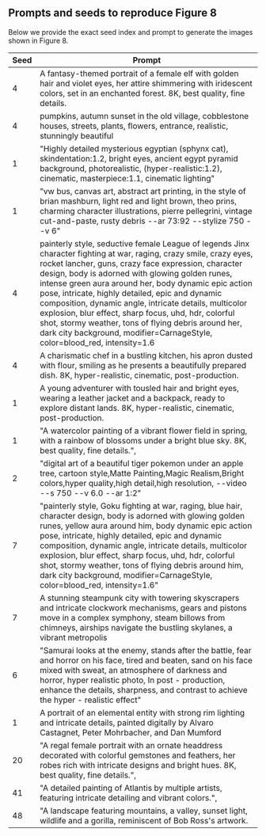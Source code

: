 ## Prompts and seeds to reproduce Figure 8

Below we provide the exact seed index and prompt to generate the images shown in Figure 8.

| Seed | Prompt                                                                                                                                                                                                                           |
|------|-----------------------------------------------------------------------------------------------------------------------------------------------------------------------------------------------------------------------------------|
| 4    | A fantasy-themed portrait of a female elf with golden hair and violet eyes, her attire shimmering with iridescent colors, set in an enchanted forest. 8K, best quality, fine details.                                                 |
| 4    | pumpkins, autumn sunset in the old village, cobblestone houses, streets, plants, flowers, entrance, realistic, stunningly beautiful                                                     |
| 1    | "Highly detailed mysterious egyptian  (sphynx cat), skindentation:1.2, bright eyes,  ancient egypt pyramid background, photorealistic, (hyper-realistic:1.2), cinematic, masterpiece:1.1, cinematic lighting"                                                                                                                                      |
| 1    | "vw bus, canvas art, abstract art printing, in the style of brian mashburn, light red and light brown, theo prins, charming character illustrations, pierre pellegrini, vintage cut-and-paste, rusty debris --ar 73:92 --stylize 750 --v 6" |
| 4    | painterly style, seductive female League of legends Jinx character fighting at war, raging, crazy smile, crazy eyes, rocket lancher, guns, crazy face expression, character design, body is adorned with glowing golden runes, intense green aura around her, body dynamic epic action pose, intricate, highly detailed, epic and dynamic composition, dynamic angle, intricate details, multicolor explosion, blur effect, sharp focus, uhd, hdr, colorful shot, stormy weather, tons of flying debris around her, dark city background, modifier=CarnageStyle, color=blood_red, intensity=1.6                                               |
| 4    | A charismatic chef in a bustling kitchen, his apron dusted with flour, smiling as he presents a beautifully prepared dish. 8K, hyper-realistic, cinematic, post-production.                                          |
| 1    | A young adventurer with tousled hair and bright eyes, wearing a leather jacket and a backpack, ready to explore distant lands. 8K, hyper-realistic, cinematic, post-production.     |
| 1    | "A watercolor painting of a vibrant flower field in spring, with a rainbow of blossoms under a bright blue sky. 8K, best quality, fine details.", |
| 2    | "digital art of a beautiful tiger pokemon under an apple tree, cartoon style,Matte Painting,Magic Realism,Bright colors,hyper quality,high detail,high resolution, --video --s 750 --v 6.0 --ar 1:2"                                                                                                                                     |
| 7    | "painterly style, Goku fighting at war, raging, blue hair, character design, body is adorned with glowing golden runes, yellow aura around him, body dynamic epic action pose, intricate, highly detailed, epic and dynamic composition, dynamic angle, intricate details, multicolor explosion, blur effect, sharp focus, uhd, hdr, colorful shot, stormy weather, tons of flying debris around him, dark city background, modifier=CarnageStyle, color=blood_red, intensity=1.6"                                                                                                                         |
| 7    | A stunning steampunk city with towering skyscrapers and intricate clockwork mechanisms, gears and pistons move in a complex symphony, steam billows from chimneys, airships navigate the bustling skylanes, a vibrant metropolis     |
| 6    | "Samurai looks at the enemy, stands after the battle, fear and horror on his face, tired and beaten, sand on his face mixed with sweat, an atmosphere of darkness and horror, hyper realistic photo, In post - production, enhance the details, sharpness, and contrast to achieve the hyper - realistic effect" |
| 1    | A portrait of an elemental entity with strong rim lighting and intricate details, painted digitally by Alvaro Castagnet, Peter Mohrbacher, and Dan Mumford      |
| 20   | "A regal female portrait with an ornate headdress decorated with colorful gemstones and feathers, her robes rich with intricate designs and bright hues. 8K, best quality, fine details.", |
| 41   | "A detailed painting of Atlantis by multiple artists, featuring intricate detailing and vibrant colors.",     |
| 48   | "A landscape featuring mountains, a valley, sunset light, wildlife and a gorilla, reminiscent of Bob Ross's artwork. |